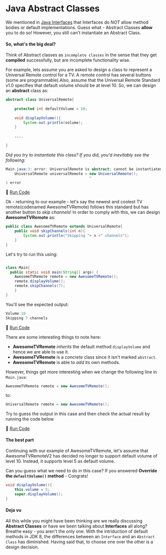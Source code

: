 # Java Abstract Classes


We mentioned in [Java Interfaces](Java-Interfaces) that Interfaces do _NOT_ allow method bodies or default implementations. Guess what - Abstract Classes **allow** you to do so! However, you still can't instantiate an Abstract Class. 

#### So, what's the big deal?

Think of Abstract classes as `incomplete classes` in the sense that they get **compiled** successfully, but are incomplete functionality wise. 

For example, lets assume you are asked to design a class to represent a Universal Remote control for a TV. A remote control has several buttons (some are programmable).Also, assume that the Universal Remote Standard v1.0 specifies that default volume should be at level 10. So, we can design an **abstract** class as:

```java
abstract class UniversalRemote{
	
	protected int defaultVolume = 10;
	
	void displayVolume(){
		System.out.println(volume);
	}
    
    ....
	
}
```

_Did you try to instantiate this class? If you did, you'd inevitably see the following_:

```java
Main.java:3: error: UniversalRemote is abstract; cannot be instantiated
    UniversalRemote universalRemote = new UniversalRemote();
                                      ^
1 error
```

:rocket: [Run Code](https://repl.it/CVJN/4)

Ok - returning to our example - let's say the newest and coolest TV remote(codenamed AwesomeTVRemote) follows this standard but has another button to _skip channels_! In order to comply with this, we can design **AwesomeTVRemote** as:


```java
public class AwesomeTVRemote extends UniversalRemote{
	public void skipChannels(int n){
        System.out.println("Skipping "+ n +" channels");
    }
}

```

Let's try to run this using:

```java

class Main{
  public static void main(String[] args) {
    AwesomeTVRemote remote = new AwesomeTVRemote();
    remote.displayVolume();
    remote.skipChannels(7);
    }
}
```

You'll see the expected output:

```java
Volume:10
Skipping 7 channels
```

:rocket: [Run Code](https://repl.it/CVKD/1)

There are some interesting things to note here:

* **AwesomeTVRemote** _inherits_ the default method `displayVolume` and hence we are able to use it.
* **AwesomeTVRemote** is a _concrete_ class since it isn't marked `abstract`.
* **AwesomeTVRemote** is able to _add_ its own methods.

However, things get more interesting when we change the following line in `Main.java`:

```java
AwesomeTVRemote remote = new AwesomeTVRemote();
```

to:

```java
UniversalRemote remote = new AwesomeTVRemote();
```

Try to guess the output in this case and then check the actual result by running the code below.

:rocket: [Run Code](https://repl.it/CVKY/0)


#### The best part

Continuing with our example of AwesomeTVRemote, let's assume that AwesomeTVRemoteV2 has decided no longer to support default volume of level 10. Instead, it supports level 5 as default volume. 

Can you guess what we need to do in this case? If you answered **Override the `defaultVolume()` method** - Congrats!

```java
void displayVolume(){
    this.volume = 5;
    super.displayVolume();
}
```

#### Deja vu

All this while you might have been thinking are we really discussing **Abstract Classes** or have we been talking about **Interfaces** all along? Breathe easy - you aren't the only one. With the intriduction of default methods in JDK 8, the differences between an `Interface` and an `Abstract Class` has diminished. Having said that, to choose one over the other is a design decision. 

